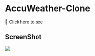 # AccuWeather-Clone
[:link: Click here to see](https://khan-mujeeb.github.io/AccuWeather-Clone/)
## ScreenShot
<img src="https://user-images.githubusercontent.com/89351750/149967606-16028d98-aa48-4cb1-bf0e-161cd8969bea.png " width="" >
